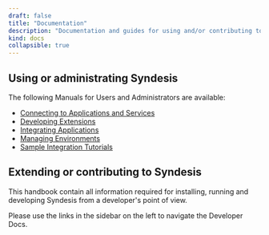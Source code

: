 ```yaml
---
draft: false
title: "Documentation"
description: "Documentation and guides for using and/or contributing to the Syndesis project."
kind: docs
collapsible: true
---
```


## Using or administrating Syndesis

The following Manuals for Users and Administrators are available:

 - [Connecting to Applications and Services](/manual/connecting)
 - [Developing Extensions](/manual/developing_extensions)
 - [Integrating Applications](/manual/integrating-applications)
 - [Managing Environments](/manual/managing_environments)
 - [Sample Integration Tutorials](/manual/tutorials)

## Extending or contributing to Syndesis

This handbook contain all information required for installing, running and developing Syndesis from a developer's point of view.

<div class="alert alert-info admonition" role="alert">
  <i class="fa note"></i> Please use the links in the sidebar on the left to navigate the Developer Docs.
</div>
